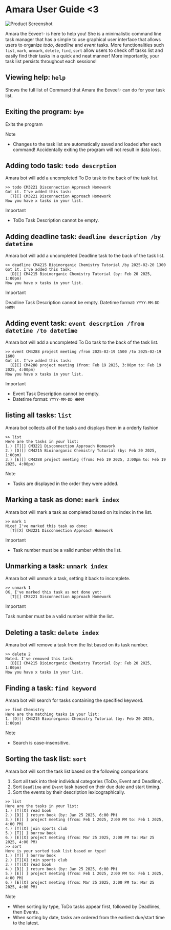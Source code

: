 # Amara User Guide <3

![Product Screenshot](Ui.png)

Amara the Eevee✨ is here to help you! She is a minimalistic command line task manager that 
has a simple to use graphical user interface that allows users to organize *todo*, *deadline* 
and *event* tasks. More functionalities such `list`, `mark`, `unmark`, `delete`, `find`, `sort`
allow users to check off tasks list and easily find their tasks in a quick and neat manner!
More importantly, your task list persists throughout each sessions!

## Viewing help: `help`
Shows the full list of Command that Amara the Eevee✨ can do for your task list.

## Exiting the program: `bye`
Exits the program

> [!Note]
> - Changes to the task list are automatically saved and loaded after each command! Accidentally exiting the program will not result in data loss.

## Adding todo task: `todo descrption`
Amara bot will add a uncompleted To Do task to the back of the task list. 
```
>> todo CM3221 Disconnection Approach Homework
Got it. I've added this task:
  [T][] CM3221 Disconnection Approach Homework
Now you have x tasks in your list.
```
> [!Important]
> - ToDo Task Description cannot be empty.

## Adding deadline task: `deadline description /by datetime`
Amara bot will add a uncompleted Deadline task to the back of the task list. 
```
>> deadline CM4215 Bioinorganic Chemistry Tutorial /by 2025-02-20 1300
Got it. I've added this task:
  [D][] CM4215 Bioinorganic Chemistry Tutorial (by: Feb 20 2025, 1:00pm)
Now you have x tasks in your list.
```
> [!Important]
> Deadline Task Description cannot be empty.
> Datetime format: `YYYY-MM-DD HHMM`
>

## Adding event task: `event descrption /from datetime /to datetime`
Amara bot will add a uncompleted To Do task to the back of the task list.
```
>> event CM4288 project meeting /from 2025-02-19 1500 /to 2025-02-19 1600
Got it. I've added this task:
  [E][] CM4288 project meeting (from: Feb 19 2025, 3:00pm to: Feb 19 2025, 4:00pm)
Now you have x tasks in your list.
```
> [!Important]
> - Event Task Description cannot be empty.
> - Datetime format: `YYYY-MM-DD HHMM`

## listing all tasks: `list`
Amara bot collects all of the tasks and displays them in a orderly fashion 
```
>> list
Here are the tasks in your list:
1.) [T][] CM3221 Disconnection Approach Homework
2.) [D][] CM4215 Bioinorganic Chemistry Tutorial (by: Feb 20 2025, 1:00pm)
3.) [E][] CM4288 project meeting (from: Feb 19 2025, 3:00pm to: Feb 19 2025, 4:00pm)
```
> [!Note]
> - Tasks are displayed in the order they were added.

## Marking a task as done: `mark index`
Amara bot will mark a task as completed based on its index in the list.
```
>> mark 1
Nice! I've marked this task as done:
  [T][X] CM3221 Disconnection Approach Homework
```
> [!Important]
> - Task number must be a valid number within the list.

## Unmarking a task: `unmark index`
Amara bot will unmark a task, setting it back to incomplete.
```
>> unmark 1
OK, I've marked this task as not done yet:
  [T][] CM3221 Disconnection Approach Homework
```
> [!Important]
> Task number must be a valid number within the list.

## Deleting a task: `delete index`
Amara bot will remove a task from the list based on its task number.
```
>> delete 2
Noted. I've removed this task:
  [D][] CM4215 Bioinorganic Chemistry Tutorial (by: Feb 20 2025, 1:00pm)
Now you have x tasks in your list.
```

## Finding a task: `find keyword`
Amara bot will search for tasks containing the specified keyword.
```
>> find Chemistry
Here are the matching tasks in your list:
1. [D][] CM4215 Bioinorganic Chemistry Tutorial (by: Feb 20 2025, 1:00pm)
```
> [!Note]
> - Search is case-insensitive.

## Sorting the task list: `sort`
Amara bot will sort the task list based on the following comparisons
1. Sort all task into their individual categories (ToDo, Event and Deadline).
2. Sort `Deadline` and `Event` task based on their due date and start timing.
3.  Sort the events by their description lexicographically.
```
>> list
Here are the tasks in your list:
1.) [T][X] read book  
2.) [D][ ] return book (by: Jan 25 2025, 6:00 PM)  
3.) [E][ ] project meeting (from: Feb 1 2025, 2:00 PM to: Feb 1 2025, 4:00 PM)  
4.) [T][X] join sports club  
5.) [T][ ] borrow book  
6.) [E][X] project meeting (from: Mar 25 2025, 2:00 PM to: Mar 25 2025, 4:00 PM)  
>> sort 
Here is your sorted task list based on type!
1.) [T][ ] borrow book  
2.) [T][X] join sports club  
3.) [T][X] read book  
4.) [D][ ] return book (by: Jan 25 2025, 6:00 PM)  
5.) [E][ ] project meeting (from: Feb 1 2025, 2:00 PM to: Feb 1 2025, 4:00 PM)  
6.) [E][X] project meeting (from: Mar 25 2025, 2:00 PM to: Mar 25 2025, 4:00 PM) 
```
> [!Note]
> - When sorting by type, ToDo tasks appear first, followed by Deadlines, then Events.
> - When sorting by date, tasks are ordered from the earliest due/start time to the latest.
